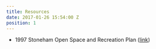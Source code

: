 ```yaml
---
title: Resources
date: 2017-01-26 15:54:00 Z
position: 1
---
```



* 1997 Stoneham Open Space and Recreation Plan ([link](https://mapc-org.sharefile.com/d-s569423cd4364d7cb))